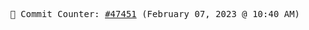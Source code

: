 <p align="center">
    <samp>
        📮 Commit Counter: <a href="https://github.com/Javascript-void0/Javascript-void0/commits/main">#47451</a> (February 07, 2023 @ 10:40 AM)
    </samp>
</p>